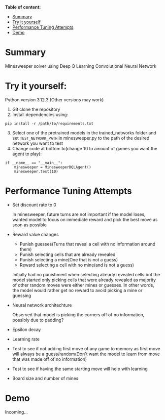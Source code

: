 **Table of content:**
 - [Summary](#item-one)
 - [Try it yourself](#item-two)
 - [Performance Tuning Attempts](#item-three)
 - [Demo](#item-four)

<a id="item-one"></a>
# Summary
Minesweeper solver using Deep Q Learning Convolutional Neural Network

<a id="item-two"></a>
# Try it yourself:
Python version 3.12.3 (Other versions may work)

1. Git clone the repository
2. Install dependencies using:
```
pip install -r /path/to/requirements.txt
```
3. Select one of the pretrained models in the trained_networks folder and set ```TEST_NETWORK_PATH``` in minesweeper.py to the path of the desired network you want to test
4. Change code at bottom to(change 10 to amount of games you want the agent to play):
```
if __name__ == "__main__":
    minesweeper = MinesweeperDQLAgent()
    minesweeper.test(10)
```

<a id="item-three"></a>
# Performance Tuning Attempts
* Set discount rate to 0

    In minesweeper, future turns are not important if the model loses, wanted model to focus on immediate reward and pick the best move as soon as possible

* Reward value changes
    * Punish guesses(Turns that reveal a cell with no information around them)
    * Punish selecting cells that are already revealed
    * Punish selecting a mine(One that is not a guess)
    * Reward selecting a cell with no mine(and is not a guess)

    Initially had no punishment when selecting already revealed cells but the model started only picking cells that were already revealed as majority of other random moves were either mines or guesses. In other words, the model would rather get no reward to avoid picking a mine or guessing

* Neural network architechture

    Observed that model is picking the corners off of no information, possibly due to padding?

* Epsilon decay

* Learning rate

* Test to see if not adding first move of any game to memory as first move will always be a guess/random(Don't want the model to learn from move that was made off of no information)

* Test to see if having the same starting move will help with learning

* Board size and number of mines

<a id="item-four"></a>
# Demo
Incoming...